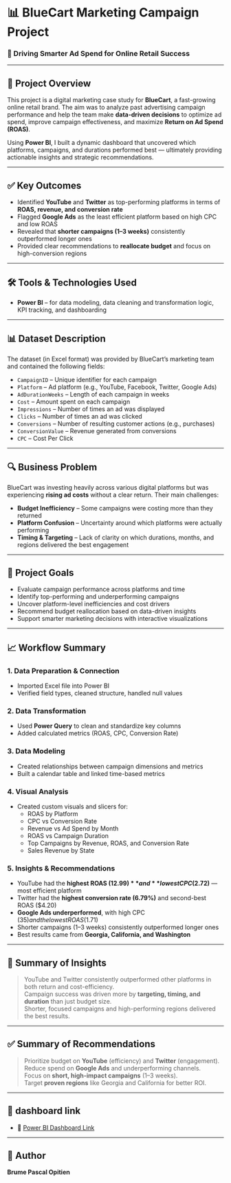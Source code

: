 # 📊 BlueCart Marketing Campaign Project  
### 🎯 Driving Smarter Ad Spend for Online Retail Success

---

## 📁 Project Overview

This project is a digital marketing case study for **BlueCart**, a fast-growing online retail brand. The aim was to analyze past advertising campaign performance and help the team make **data-driven decisions** to optimize ad spend, improve campaign effectiveness, and maximize **Return on Ad Spend (ROAS)**.

Using **Power BI**, I built a dynamic dashboard that uncovered which platforms, campaigns, and durations performed best — ultimately providing actionable insights and strategic recommendations.

---

## ✅ Key Outcomes

- Identified **YouTube** and **Twitter** as top-performing platforms in terms of **ROAS, revenue, and conversion rate**
- Flagged **Google Ads** as the least efficient platform based on high CPC and low ROAS
- Revealed that **shorter campaigns (1–3 weeks)** consistently outperformed longer ones
- Provided clear recommendations to **reallocate budget** and focus on high-conversion regions

---

## 🛠️ Tools & Technologies Used

- **Power BI** – for data modeling, data cleaning and transformation logic, KPI tracking, and dashboarding  

---

## 📊 Dataset Description

The dataset (in Excel format) was provided by BlueCart’s marketing team and contained the following fields:

- `CampaignID` – Unique identifier for each campaign  
- `Platform` – Ad platform (e.g., YouTube, Facebook, Twitter, Google Ads)  
- `AdDurationWeeks` – Length of each campaign in weeks  
- `Cost` – Amount spent on each campaign  
- `Impressions` – Number of times an ad was displayed  
- `Clicks` – Number of times an ad was clicked  
- `Conversions` – Number of resulting customer actions (e.g., purchases)  
- `ConversionValue` – Revenue generated from conversions  
- `CPC` – Cost Per Click

---

## 🔍 Business Problem

BlueCart was investing heavily across various digital platforms but was experiencing **rising ad costs** without a clear return. Their main challenges:

- **Budget Inefficiency** – Some campaigns were costing more than they returned  
- **Platform Confusion** – Uncertainty around which platforms were actually performing  
- **Timing & Targeting** – Lack of clarity on which durations, months, and regions delivered the best engagement

---

## 🎯 Project Goals

- Evaluate campaign performance across platforms and time  
- Identify top-performing and underperforming campaigns  
- Uncover platform-level inefficiencies and cost drivers  
- Recommend budget reallocation based on data-driven insights  
- Support smarter marketing decisions with interactive visualizations

---

## 📈 Workflow Summary

### 1. Data Preparation & Connection
- Imported Excel file into Power BI
- Verified field types, cleaned structure, handled null values

### 2. Data Transformation
- Used **Power Query** to clean and standardize key columns
- Added calculated metrics (ROAS, CPC, Conversion Rate)

### 3. Data Modeling
- Created relationships between campaign dimensions and metrics
- Built a calendar table and linked time-based metrics

### 4. Visual Analysis
- Created custom visuals and slicers for:
  - ROAS by Platform
  - CPC vs Conversion Rate
  - Revenue vs Ad Spend by Month
  - ROAS vs Campaign Duration
  - Top Campaigns by Revenue, ROAS, and Conversion Rate
  - Sales Revenue by State

### 5. Insights & Recommendations
- YouTube had the **highest ROAS ($12.99)** and **lowest CPC ($2.72)** — most efficient platform  
- Twitter had the **highest conversion rate (6.79%)** and second-best ROAS ($4.20)  
- **Google Ads underperformed**, with high CPC ($35) and the lowest ROAS ($1.71)  
- Shorter campaigns (1–3 weeks) consistently outperformed longer ones  
- Best results came from **Georgia, California, and Washington**

---

## 🧠 Summary of Insights

> YouTube and Twitter consistently outperformed other platforms in both return and cost-efficiency.  
> Campaign success was driven more by **targeting, timing, and duration** than just budget size.  
> Shorter, focused campaigns and high-performing regions delivered the best results.

---

## ✅ Summary of Recommendations

> Prioritize budget on **YouTube** (efficiency) and **Twitter** (engagement).  
> Reduce spend on **Google Ads** and underperforming channels.  
> Focus on **short, high-impact campaigns** (1–3 weeks).  
> Target **proven regions** like Georgia and California for better ROI.

---

## 📎 dashboard link 

- 🔗 [Power BI Dashboard Link](https://app.powerbi.com/view?r=eyJrIjoiM2Q2MWU5ZTgtMjk1OC00MTdkLTg4MzUtZTZmNzYzYzkzMTRlIiwidCI6ImRmODY3OWNkLWE4MGUtNDVkOC05OWFjLWM4M2VkN2ZmOTVhMCJ9&pageName=47cc5070db730a670a88) 

---

## 💼 Author

**Brume Pascal Opitien**  


